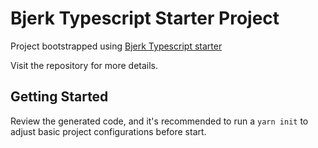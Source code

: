 # Bjerk Typescript Starter Project

Project bootstrapped using [Bjerk Typescript starter](https://github.com/bjerkio/create-bjerk-typescript)

Visit the repository for more details.

## Getting Started

Review the generated code, and it's recommended to run a `yarn init` to adjust basic project configurations before start.
